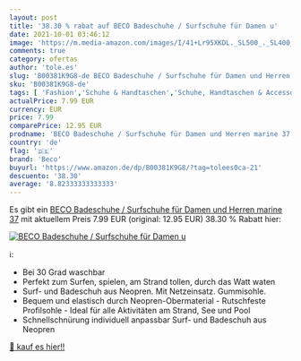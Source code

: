 ```yaml
---
layout: post
title: '38.30 % rabat auf BECO Badeschuhe / Surfschuhe für Damen u'
date: 2021-10-01 03:46:12
image: 'https://m.media-amazon.com/images/I/41+Lr95XKDL._SL500_._SL400_.jpg'
comments: true
category: ofertas
author: 'tole.es'
slug: 'B00381K9G8-de BECO Badeschuhe / Surfschuhe für Damen und Herren marine 37'
sku: 'B00381K9G8-de'
tags: [ 'Fashion','Schuhe & Handtaschen','Schuhe, Handtaschen & Accessoires','Sport','Sport & Freizeit','Sportausrüstung & -bekleidung','Surfen','Surfschuhe','Wassersport','beco', ]
actualPrice: 7.99 EUR
currency: EUR
price: 7.99
comparePrice: 12.95 EUR
prodname: 'BECO Badeschuhe / Surfschuhe für Damen und Herren marine 37'
country: 'de'
flag: '🇩🇪'
brand: 'Beco'
buyurl: 'https://www.amazon.de/dp/B00381K9G8/?tag=tolees0ca-21'
descuento: '38.30'
average: '8.82333333333333'
---
```


Es gibt ein [BECO Badeschuhe / Surfschuhe für Damen und Herren marine 37](https://www.amazon.de/dp/B00381K9G8/?tag=tolees0ca-21) mit aktuellem Preis 7.99 EUR (original: 12.95 EUR) 38.30 % Rabatt hier:

[![BECO Badeschuhe / Surfschuhe für Damen u](https://m.media-amazon.com/images/I/41+Lr95XKDL._SL500_._SL400_.jpg)](https://www.amazon.de/dp/B00381K9G8/?tag=tolees0ca-21)

ℹ️:

- Bei 30 Grad waschbar
- Perfekt zum Surfen, spielen, am Strand tollen, durch das Watt waten
- Surf- und Badeschuh aus Neopren. Mit Netzeinsatz. Gummisohle.
- Bequem und elastisch durch Neopren-Obermaterial - Rutschfeste Profilsohle - Ideal für alle Aktivitäten am Strand, See und Pool
- Schnellschnürung individuell anpassbar Surf- und Badeschuh aus Neopren

[🛒 kauf es hier!!](https://www.amazon.de/dp/B00381K9G8/?tag=tolees0ca-21)
